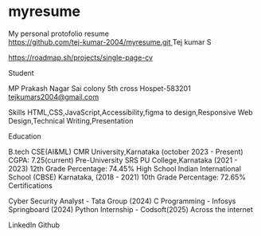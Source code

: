# myresume
My personal protofolio resume   
[https://github.com/tej-kumar-2004/myresume.git
](https://github.com/tej-kumar-2004/myresume/tree/main)
Tej kumar S

https://roadmap.sh/projects/single-page-cv

Student

MP Prakash Nagar
Sai colony 5th cross
Hospet-583201
tejkumars2004@gmail.com

Skills
HTML,CSS,JavaScript,Accessibility,figma to design,Responsive Web Design,Technical Writing,Presentation

Education

B.tech CSE(AI&ML)
CMR University,Karnataka (october 2023 - Present)
CGPA: 7.25(current)
Pre-University
SRS PU College,Karnataka (2021 - 2023)
12th Grade Percentage: 74.45%
High School
Indian International School (CBSE) Karnataka, (2018 - 2021)
10th Grade Percentage: 72.65%
Certifications

Cyber Security Analyst - Tata Group (2024)
C Programming - Infosys Springboard (2024)
Python Internship - Codsoft(2025)
Across the internet

LinkedIn
Github

